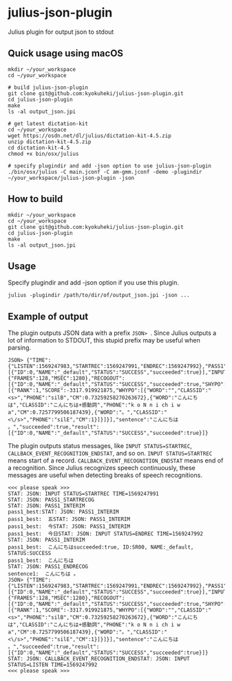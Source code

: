 # julius-json-plugin
Julius plugin for output json to stdout

## Quick usage using macOS

```shell
mkdir ~/your_workspace
cd ~/your_workspace

# build julius-json-plugin
git clone git@github.com:kyokuheki/julius-json-plugin.git
cd julius-json-plugin
make
ls -al output_json.jpi

# get latest dictation-kit
cd ~/your_workspace
wget https://osdn.net/dl/julius/dictation-kit-4.5.zip
unzip dictation-kit-4.5.zip
cd dictation-kit-4.5
chmod +x bin/osx/julius

# specify plugindir and add -json option to use julius-json-plugin
./bin/osx/julius -C main.jconf -C am-gmm.jconf -demo -plugindir ~/your_workspace/julius-json-plugin -json
```

## How to build

```shell
mkdir ~/your_workspace
cd ~/your_workspace
git clone git@github.com:kyokuheki/julius-json-plugin.git
cd julius-json-plugin
make
ls -al output_json.jpi
```

## Usage
Specify plugindir and add -json option if you use this plugin. 

```shell
julius -plugindir /path/to/dir/of/output_json.jpi -json ...
```

## Example of output

The plugin outputs JSON data with a prefix `JSON> `.
Since Julius outputs a lot of information to STDOUT, this stupid prefix may be useful when parsing.

```
JSON> {"TIME":{"LISTEN":1569247983,"STARTREC":1569247991,"ENDREC":1569247992},"PASS1":[{"ID":0,"NAME":"_default","STATUS":"SUCCESS","succeeded":true}],"INPUT":{"FRAMES":128,"MSEC":1280},"RECOGOUT":[{"ID":0,"NAME":"_default","STATUS":"SUCCESS","succeeded":true,"SHYPO":[{"RANK":1,"SCORE":-3317.919921875,"WHYPO":[{"WORD":"","CLASSID":"<s>","PHONE":"silB","CM":0.73259258270263672},{"WORD":"こんにちは","CLASSID":"こんにちは+感動詞","PHONE":"k o N n i ch i w a","CM":0.7257799506187439},{"WORD":"。","CLASSID":"<\/s>","PHONE":"silE","CM":1}]}]}],"sentence":"こんにちは 。","succeeded":true,"result":[{"ID":0,"NAME":"_default","STATUS":"SUCCESS","succeeded":true}]}
```

The plugin outputs status messages, like `INPUT STATUS=STARTREC`, `CALLBACK_EVENT_RECOGNITION_ENDSTAT`, and so on.
`INPUT STATUS=STARTREC` means start of a record.
`CALLBACK_EVENT_RECOGNITION_ENDSTAT` means end of a recognition.
Since Julius recognizes speech continuously, these messages are useful when detecting breaks of speech recognitions.

```
<<< please speak >>>
STAT: JSON: INPUT STATUS=STARTREC TIME=1569247991
STAT: JSON: PASS1_STARTRECOG
STAT: JSON: PASS1_INTERIM
pass1_best:STAT: JSON: PASS1_INTERIM
pass1_best:  五STAT: JSON: PASS1_INTERIM
pass1_best:  今STAT: JSON: PASS1_INTERIM
pass1_best:  今日STAT: JSON: INPUT STATUS=ENDREC TIME=1569247992
STAT: JSON: PASS1_INTERIM
pass1_best:  こんにちはsucceeded:true, ID:SR00, NAME:_default, STATUS:SUCCESS
pass1_best:  こんにちは                         
STAT: JSON: PASS1_ENDRECOG
sentence1:  こんにちは 。
JSON> {"TIME":{"LISTEN":1569247983,"STARTREC":1569247991,"ENDREC":1569247992},"PASS1":[{"ID":0,"NAME":"_default","STATUS":"SUCCESS","succeeded":true}],"INPUT":{"FRAMES":128,"MSEC":1280},"RECOGOUT":[{"ID":0,"NAME":"_default","STATUS":"SUCCESS","succeeded":true,"SHYPO":[{"RANK":1,"SCORE":-3317.919921875,"WHYPO":[{"WORD":"","CLASSID":"<s>","PHONE":"silB","CM":0.73259258270263672},{"WORD":"こんにちは","CLASSID":"こんにちは+感動詞","PHONE":"k o N n i ch i w a","CM":0.7257799506187439},{"WORD":"。","CLASSID":"<\/s>","PHONE":"silE","CM":1}]}]}],"sentence":"こんにちは 。","succeeded":true,"result":[{"ID":0,"NAME":"_default","STATUS":"SUCCESS","succeeded":true}]}
STAT: JSON: CALLBACK_EVENT_RECOGNITION_ENDSTAT: JSON: INPUT STATUS=LISTEN TIME=1569247992
<<< please speak >>>
```
